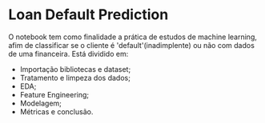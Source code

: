 # Loan Default Prediction

O notebook tem como finalidade a prática de estudos de machine learning, afim de classificar se o cliente é 'default'(inadimplente) ou não com dados de uma financeira. 
Está dividido em:

 * Importação bibliotecas e dataset;
 * Tratamento e limpeza dos dados;
 * EDA;
 * Feature Engineering;
 * Modelagem;
 * Métricas e conclusão.
